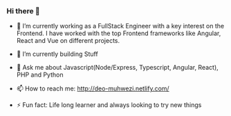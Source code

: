 ### Hi there 👋

- 🔭 I’m currently working as a FullStack Engineer with a key interest on the Frontend. I have worked with the top Frontend frameworks like Angular, React and Vue on different projects. 

- 🌱 I’m currently building Stuff

- 💬 Ask me about Javascript(Node/Express, Typescript, Angular, React), PHP and Python

- 📫 How to reach me: http://deo-muhwezi.netlify.com/

- ⚡ Fun fact: Life long learner and always looking to try new things




